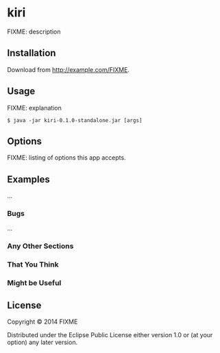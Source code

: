 # kiri

FIXME: description

## Installation

Download from http://example.com/FIXME.

## Usage

FIXME: explanation

    $ java -jar kiri-0.1.0-standalone.jar [args]

## Options

FIXME: listing of options this app accepts.

## Examples

...

### Bugs

...

### Any Other Sections
### That You Think
### Might be Useful

## License

Copyright © 2014 FIXME

Distributed under the Eclipse Public License either version 1.0 or (at
your option) any later version.
